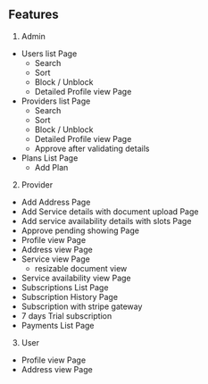## Features ##
1. Admin
  * Users list Page
    - Search
    - Sort
    - Block / Unblock
    - Detailed Profile view Page
  * Providers list Page
    - Search
    - Sort
    - Block / Unblock
    - Detailed Profile view Page
    - Approve after validating details
  * Plans List Page
    - Add Plan
2. Provider
  * Add Address Page
  * Add Service details with document upload Page
  * Add service availability details with slots Page
  * Approve pending showing Page
  * Profile view Page
  * Address view Page
  * Service view Page
    - resizable document view
  * Service availability view Page
  * Subscriptions List Page
  * Subscription History Page
  * Subscription with stripe gateway
  * 7 days Trial subscription
  * Payments List Page
3. User
 * Profile view Page
 * Address view Page
